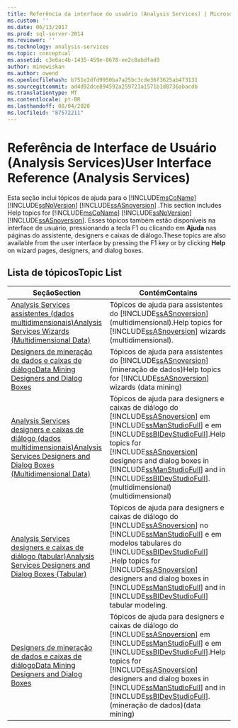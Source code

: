 ```yaml
---
title: Referência da interface do usuário (Analysis Services) | Microsoft Docs
ms.custom: ''
ms.date: 06/13/2017
ms.prod: sql-server-2014
ms.reviewer: ''
ms.technology: analysis-services
ms.topic: conceptual
ms.assetid: c3e6ac4b-1435-459e-8678-ee2c8abdfad9
author: minewiskan
ms.author: owend
ms.openlocfilehash: b751e2dfd9950ba7a25bc3cde36f3625ab473131
ms.sourcegitcommit: ad4d92dce894592a259721a1571b1d8736abacdb
ms.translationtype: MT
ms.contentlocale: pt-BR
ms.lasthandoff: 08/04/2020
ms.locfileid: "87572211"
---
```

# <a name="user-interface-reference-analysis-services"></a><span data-ttu-id="22586-102">Referência de Interface de Usuário (Analysis Services)</span><span class="sxs-lookup"><span data-stu-id="22586-102">User Interface Reference (Analysis Services)</span></span>
  <span data-ttu-id="22586-103">Esta seção inclui tópicos de ajuda para o [!INCLUDE[msCoName](../includes/msconame-md.md)] [!INCLUDE[ssNoVersion](../includes/ssnoversion-md.md)] [!INCLUDE[ssASnoversion](../includes/ssasnoversion-md.md)] .</span><span class="sxs-lookup"><span data-stu-id="22586-103">This section includes Help topics for [!INCLUDE[msCoName](../includes/msconame-md.md)] [!INCLUDE[ssNoVersion](../includes/ssnoversion-md.md)] [!INCLUDE[ssASnoversion](../includes/ssasnoversion-md.md)].</span></span> <span data-ttu-id="22586-104">Esses tópicos também estão disponíveis na interface de usuário, pressionando a tecla F1 ou clicando em **Ajuda** nas páginas do assistente, designers e caixas de diálogo.</span><span class="sxs-lookup"><span data-stu-id="22586-104">These topics are also available from the user interface by pressing the F1 key or by clicking **Help** on wizard pages, designers, and dialog boxes.</span></span>  
  
## <a name="topic-list"></a><span data-ttu-id="22586-105">Lista de tópicos</span><span class="sxs-lookup"><span data-stu-id="22586-105">Topic List</span></span>  
  
|<span data-ttu-id="22586-106">Seção</span><span class="sxs-lookup"><span data-stu-id="22586-106">Section</span></span>|<span data-ttu-id="22586-107">Contém</span><span class="sxs-lookup"><span data-stu-id="22586-107">Contains</span></span>|  
|-------------|--------------|  
|[<span data-ttu-id="22586-108">Analysis Services assistentes &#40;dados multidimensionais&#41;</span><span class="sxs-lookup"><span data-stu-id="22586-108">Analysis Services Wizards &#40;Multidimensional Data&#41;</span></span>](analysis-services-wizards-multidimensional-data.md)|<span data-ttu-id="22586-109">Tópicos de ajuda para assistentes do [!INCLUDE[ssASnoversion](../includes/ssasnoversion-md.md)] (multidimensional).</span><span class="sxs-lookup"><span data-stu-id="22586-109">Help topics for [!INCLUDE[ssASnoversion](../includes/ssasnoversion-md.md)] wizards (multidimensional).</span></span>|  
|[<span data-ttu-id="22586-110">Designers de mineração de dados e caixas de diálogo</span><span class="sxs-lookup"><span data-stu-id="22586-110">Data Mining Designers and Dialog Boxes</span></span>](data-mining-designers-and-dialog-boxes.md)|<span data-ttu-id="22586-111">Tópicos de ajuda para assistentes do [!INCLUDE[ssASnoversion](../includes/ssasnoversion-md.md)] (mineração de dados)</span><span class="sxs-lookup"><span data-stu-id="22586-111">Help topics for [!INCLUDE[ssASnoversion](../includes/ssasnoversion-md.md)] wizards (data mining)</span></span>|  
|[<span data-ttu-id="22586-112">Analysis Services designers e caixas de diálogo &#40;dados multidimensionais&#41;</span><span class="sxs-lookup"><span data-stu-id="22586-112">Analysis Services Designers and Dialog Boxes &#40;Multidimensional Data&#41;</span></span>](analysis-services-designers-and-dialog-boxes-multidimensional-data.md)|<span data-ttu-id="22586-113">Tópicos de ajuda para designers e caixas de diálogo do [!INCLUDE[ssASnoversion](../includes/ssasnoversion-md.md)] em [!INCLUDE[ssManStudioFull](../includes/ssmanstudiofull-md.md)] e em [!INCLUDE[ssBIDevStudioFull](../includes/ssbidevstudiofull-md.md)].</span><span class="sxs-lookup"><span data-stu-id="22586-113">Help topics for [!INCLUDE[ssASnoversion](../includes/ssasnoversion-md.md)] designers and dialog boxes in [!INCLUDE[ssManStudioFull](../includes/ssmanstudiofull-md.md)] and in [!INCLUDE[ssBIDevStudioFull](../includes/ssbidevstudiofull-md.md)].</span></span> <span data-ttu-id="22586-114">(multidimensional)</span><span class="sxs-lookup"><span data-stu-id="22586-114">(multidimensional)</span></span>|  
|[<span data-ttu-id="22586-115">Analysis Services designers e caixas de diálogo &#40;tabular&#41;</span><span class="sxs-lookup"><span data-stu-id="22586-115">Analysis Services Designers and Dialog Boxes &#40;Tabular&#41;</span></span>](analysis-services-designers-and-dialog-boxes-tabular.md)|<span data-ttu-id="22586-116">Tópicos de ajuda para designers e caixas de diálogo do [!INCLUDE[ssASnoversion](../includes/ssasnoversion-md.md)] no [!INCLUDE[ssManStudioFull](../includes/ssmanstudiofull-md.md)] e em modelos tabulares do [!INCLUDE[ssBIDevStudioFull](../includes/ssbidevstudiofull-md.md)] .</span><span class="sxs-lookup"><span data-stu-id="22586-116">Help topics for [!INCLUDE[ssASnoversion](../includes/ssasnoversion-md.md)] designers and dialog boxes in [!INCLUDE[ssManStudioFull](../includes/ssmanstudiofull-md.md)] and in [!INCLUDE[ssBIDevStudioFull](../includes/ssbidevstudiofull-md.md)] tabular modeling.</span></span>|  
|[<span data-ttu-id="22586-117">Designers de mineração de dados e caixas de diálogo</span><span class="sxs-lookup"><span data-stu-id="22586-117">Data Mining Designers and Dialog Boxes</span></span>](data-mining-designers-and-dialog-boxes.md)|<span data-ttu-id="22586-118">Tópicos de ajuda para designers e caixas de diálogo do [!INCLUDE[ssASnoversion](../includes/ssasnoversion-md.md)] em [!INCLUDE[ssManStudioFull](../includes/ssmanstudiofull-md.md)] e em [!INCLUDE[ssBIDevStudioFull](../includes/ssbidevstudiofull-md.md)].</span><span class="sxs-lookup"><span data-stu-id="22586-118">Help topics for [!INCLUDE[ssASnoversion](../includes/ssasnoversion-md.md)] designers and dialog boxes in [!INCLUDE[ssManStudioFull](../includes/ssmanstudiofull-md.md)] and in [!INCLUDE[ssBIDevStudioFull](../includes/ssbidevstudiofull-md.md)].</span></span> <span data-ttu-id="22586-119">(mineração de dados)</span><span class="sxs-lookup"><span data-stu-id="22586-119">(data mining)</span></span>|  
  
  
